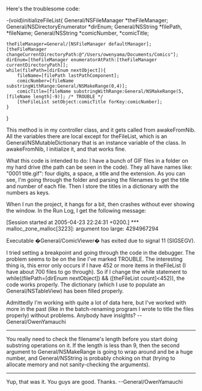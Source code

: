 Here's the troublesome code:

    
-(void)initializeFileList{
	General/NSFileManager *theFileManager;
	General/NSDirectoryEnumerator *dirEnum;
	General/NSString *filePath, *fileName;
	General/NSString *comicNumber, *comicTitle;
	
	theFileManager=General/[NSFileManager defaultManager];
	[theFileManager changeCurrentDirectoryPath:@"/Users/owenyama/Documents/Comics"];
	dirEnum=[theFileManager enumeratorAtPath:[theFileManager currentDirectoryPath]];
	while(filePath=[dirEnum nextObject]){
		fileName=[filePath lastPathComponent];
		comicNumber=[fileName substringWithRange:General/NSMakeRange(0,4)];
		comicTitle=[fileName substringWithRange:General/NSMakeRange(5,[fileName length]-9)]; /* TROUBLE */
		[theFileList setObject:comicTitle forKey:comicNumber];
	}
}


This method is in my controller class, and it gets called from awakeFromNib. All the variables there are local except for theFileList, which is an General/NSMutableDictionary that is an instance variable of the class. In awakeFromNib, I initialize it, and that works fine.

What this code is intended to do: I have a bunch of GIF files in a folder on my hard drive (the path can be seen in the code). They all have names like: "0001 title.gif": four digits, a space, a title and the extension. As you can see, I'm going through the folder and parsing the filenames to get the title and number of each file. Then I store the titles in a dictionary with the numbers as keys.

When I run the project, it hangs for a bit, then crashes without ever showing the window. In the Run Log, I get the following message:

    
[Session started at 2005-04-23 22:24:31 +0200.]
*** malloc_zone_malloc[3223]: argument too large: 4294967294

Executable �General/ComicViewer� has exited due to signal 11 (SIGSEGV).


I tried setting a breakpoint and going through the code in the debugger. The problem seems to be on the line I've marked TROUBLE. The interesting thing is, this error only occurs if I have 452 or more items in theFileList (I have about 700 files to go through). So if I change the while statement to     while((filePath=[dirEnum nextObject]) && ([theFileList count]<452)), the code works properly. The dictionary (which I use to populate an General/NSTableView) has been filled properly.

Admittedly I'm working with quite a lot of data here, but I've worked with more in the past (like in the batch-renaming program I wrote to title the files properly) without problems. Anybody have insights? --General/OwenYamauchi

----

You really need to check the filename's length before you start doing substring operations on it. If the length is less than 9, then the second argument to General/NSMakeRange is going to wrap around and be a huge number, and General/NSString is probably choking on that (trying to allocate memory and not sanity-checking the arguments).

----

Yup, that was it. You guys are good. Thanks. --General/OwenYamauchi